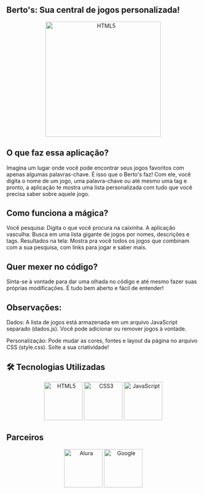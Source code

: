 ## Berto's: Sua central de jogos personalizada!
<p align="center">
  <img src="https://i.pinimg.com/originals/2d/3d/32/2d3d32e5b05958ccd4941ac0b52a67b6.gif" alt="HTML5" width="300"/>

## O que faz essa aplicação?

Imagina um lugar onde você pode encontrar seus jogos favoritos com apenas algumas palavras-chave. É isso que o Berto's faz! Com ele, você digita o nome de um jogo, uma palavra-chave ou até mesmo uma tag e pronto, a aplicação te mostra uma lista personalizada com tudo que você precisa saber sobre aquele jogo.

## Como funciona a mágica?

Você pesquisa: Digita o que você procura na caixinha.
A aplicação vasculha: Busca em uma lista gigante de jogos por nomes, descrições e tags.
Resultados na tela: Mostra pra você todos os jogos que combinam com a sua pesquisa, com links para jogar e saber mais.

## Quer mexer no código?

Sinta-se à vontade para dar uma olhada no código e até mesmo fazer suas próprias modificações. É tudo bem aberto e fácil de entender!

## Observações:

Dados: A lista de jogos está armazenada em um arquivo JavaScript separado (dados.js). Você pode adicionar ou remover jogos à vontade.

Personalização: Pode mudar as cores, fontes e layout da página no arquivo CSS (style.css). Solte a sua criatividade!

## 🛠️ Tecnologias Utilizadas

<p align="center">
  <img src="https://img.icons8.com/color/192/000000/html-5.png" alt="HTML5" width="100"/>
  <img src="https://img.icons8.com/color/192/000000/css3.png" alt="CSS3" width="100"/>
  <img src="https://img.icons8.com/color/192/000000/javascript.png" alt="JavaScript" width="100"/>
</p>

## Parceiros

<p align="center">
  <img src="https://play-lh.googleusercontent.com/yDjaHCaOn_O89vnY7eOKH6ElEBtJrmN2CSI4yhiP1_GVC2zrxXWSFGxO0lt9-CU0mV4" alt="Alura" width="100"/>
  <img src="https://img.icons8.com/?size=512&id=17949&format=png" alt="Google" width="100"/>
</p>
